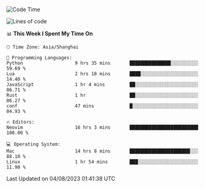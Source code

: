 <!--START_SECTION:waka-->
![Code Time](http://img.shields.io/badge/Code%20Time-1%2C482%20hrs%205%20mins-blue)

![Lines of code](https://img.shields.io/badge/From%20Hello%20World%20I%27ve%20Written-272.2%20thousand%20lines%20of%20code-blue)

📊 **This Week I Spent My Time On** 

```text
🕑︎ Time Zone: Asia/Shanghai

💬 Programming Languages: 
Python                   9 hrs 35 mins       ███████████████░░░░░░░░░░   59.69 % 
Lua                      2 hrs 18 mins       ████░░░░░░░░░░░░░░░░░░░░░   14.40 % 
JavaScript               1 hr 4 mins         ██░░░░░░░░░░░░░░░░░░░░░░░   06.71 % 
Rust                     1 hr                ██░░░░░░░░░░░░░░░░░░░░░░░   06.27 % 
conf                     47 mins             █░░░░░░░░░░░░░░░░░░░░░░░░   04.93 % 

🔥 Editors: 
Neovim                   16 hrs 3 mins       █████████████████████████   100.00 % 

💻 Operating System: 
Mac                      14 hrs 8 mins       ██████████████████████░░░   88.10 % 
Linux                    1 hr 54 mins        ███░░░░░░░░░░░░░░░░░░░░░░   11.90 % 
```


 Last Updated on 04/08/2023 01:41:38 UTC
<!--END_SECTION:waka-->
